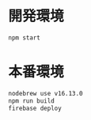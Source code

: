 # 開発環境
```bash
npm start
```

# 本番環境
```bash
nodebrew use v16.13.0
npm run build
firebase deploy
```
